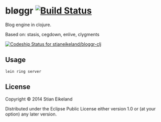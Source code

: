 # bløggr [![Build Status](https://travis-ci.org/stianeikeland/bloggr-clj.svg?branch=master)](https://travis-ci.org/stianeikeland/bloggr-clj)

Blog engine in clojure.

Based on: stasis, cegdown, enlive, clygments

[ ![Codeship Status for stianeikeland/bloggr-clj](https://www.codeship.io/projects/7b4f0f20-f3c6-0131-703c-46df43419009/status?branch=master)](https://www.codeship.io/projects/27959)

## Usage

```
lein ring server
```

## License

Copyright © 2014 Stian Eikeland

Distributed under the Eclipse Public License either version 1.0 or (at
your option) any later version.

